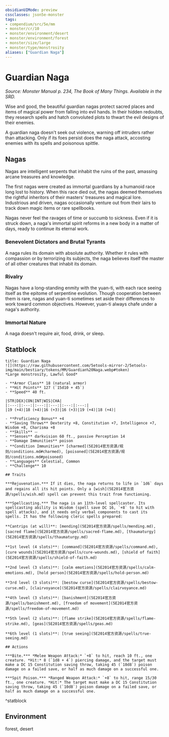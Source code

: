 ```yaml
---
obsidianUIMode: preview
cssclasses: json5e-monster
tags:
- compendium/src/5e/mm
- monster/cr/10
- monster/environment/desert
- monster/environment/forest
- monster/size/large
- monster/type/monstrosity
aliases: ["Guardian Naga"]
---
```

# Guardian Naga
*Source: Monster Manual p. 234, The Book of Many Things. Available in the SRD.*  

Wise and good, the beautiful guardian nagas protect sacred places and items of magical power from falling into evil hands. In their hidden redoubts, they research spells and hatch convoluted plots to thwart the evil designs of their enemies.

A guardian naga doesn't seek out violence, warning off intruders rather than attacking. Only if its foes persist does the naga attack, accosting enemies with its spells and poisonous spittle.

## Nagas

Nagas are intelligent serpents that inhabit the ruins of the past, amassing arcane treasures and knowledge.

The first nagas were created as immortal guardians by a humanoid race long lost to history. When this race died out, the nagas deemed themselves the rightful inheritors of their masters' treasures and magical lore. Industrious and driven, nagas occasionally venture out from their lairs to track down magic items or rare spellbooks.

Nagas never feel the ravages of time or succumb to sickness. Even if it is struck down, a naga's immortal spirit reforms in a new body in a matter of days, ready to continue its eternal work.

### Benevolent Dictators and Brutal Tyrants

A naga rules its domain with absolute authority. Whether it rules with compassion or by terrorizing its subjects, the naga believes itself the master of all other creatures that inhabit its domain.

### Rivalry

Nagas have a long-standing enmity with the yuan-ti, with each race seeing itself as the epitome of serpentine evolution. Though cooperation between them is rare, nagas and yuan-ti sometimes set aside their differences to work toward common objectives. However, yuan-ti always chafe under a naga's authority.

### Immortal Nature

A naga doesn't require air, food, drink, or sleep.

## Statblock

```ad-statblock
title: Guardian Naga
![](https://raw.githubusercontent.com/5etools-mirror-2/5etools-img/main/bestiary/tokens/MM/Guardian%20Naga.webp#token)
*Large monstrosity, Lawful Good*

- **Armor Class** 18 (natural armor)
- **Hit Points** 127 (`15d10 + 45`)
- **Speed** 40 ft.

|STR|DEX|CON|INT|WIS|CHA|
|:---:|:---:|:---:|:---:|:---:|:---:|
|19 (+4)|18 (+4)|16 (+3)|16 (+3)|19 (+4)|18 (+4)|

- **Proficiency Bonus** +4
- **Saving Throws** Dexterity +8, Constitution +7, Intelligence +7, Wisdom +8, Charisma +8
- **Skills** ⏤
- **Senses** darkvision 60 ft., passive Perception 14
- **Damage Immunities** poison
- **Condition Immunities** [charmed](5E2014官方资源/规则/conditions.md#charmed), [poisoned](5E2014官方资源/规则/conditions.md#poisoned)
- **Languages** Celestial, Common
- **Challenge** 10

## Traits

***Rejuvenation.*** If it dies, the naga returns to life in `1d6` days and regains all its hit points. Only a [wish](5E2014官方资源/spells/wish.md) spell can prevent this trait from functioning.

***Spellcasting.*** The naga is an 11th-level spellcaster. Its spellcasting ability is Wisdom (spell save DC 16, `+8` to hit with spell attacks), and it needs only verbal components to cast its spells. It has the following cleric spells prepared:

**Cantrips (at will)**: [mending](5E2014官方资源/spells/mending.md), [sacred flame](5E2014官方资源/spells/sacred-flame.md), [thaumaturgy](5E2014官方资源/spells/thaumaturgy.md)

**1st level (4 slots)**: [command](5E2014官方资源/spells/command.md), [cure wounds](5E2014官方资源/spells/cure-wounds.md), [shield of faith](5E2014官方资源/spells/shield-of-faith.md)

**2nd level (3 slots)**: [calm emotions](5E2014官方资源/spells/calm-emotions.md), [hold person](5E2014官方资源/spells/hold-person.md)

**3rd level (3 slots)**: [bestow curse](5E2014官方资源/spells/bestow-curse.md), [clairvoyance](5E2014官方资源/spells/clairvoyance.md)

**4th level (3 slots)**: [banishment](5E2014官方资源/spells/banishment.md), [freedom of movement](5E2014官方资源/spells/freedom-of-movement.md)

**5th level (2 slots)**: [flame strike](5E2014官方资源/spells/flame-strike.md), [geas](5E2014官方资源/spells/geas.md)

**6th level (1 slots)**: [true seeing](5E2014官方资源/spells/true-seeing.md)

## Actions

***Bite.*** *Melee Weapon Attack:* `+8` to hit, reach 10 ft., one creature. *Hit:* 8 (`1d8 + 4`) piercing damage, and the target must make a DC 15 Constitution saving throw, taking 45 (`10d8`) poison damage on a failed save, or half as much damage on a successful one.

***Spit Poison.*** *Ranged Weapon Attack:* `+8` to hit, range 15/30 ft., one creature. *Hit:* The target must make a DC 15 Constitution saving throw, taking 45 (`10d8`) poison damage on a failed save, or half as much damage on a successful one.
```
^statblock

## Environment

forest, desert